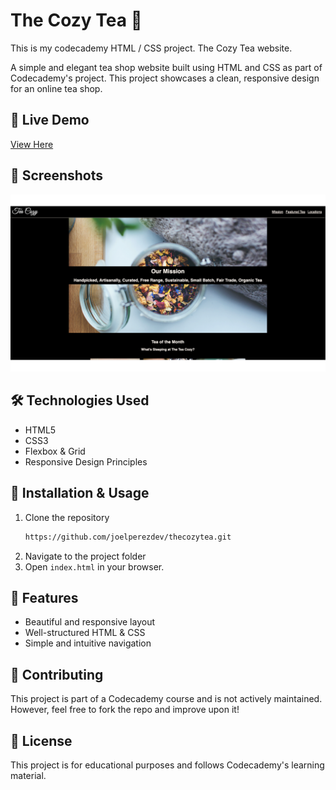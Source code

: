 # The Cozy Tea 🍵
This is my codecademy HTML / CSS project. The Cozy Tea website.

A simple and elegant tea shop website built using HTML and CSS as part of Codecademy's project. This project showcases a clean, responsive design for an online tea shop.

## 🌿 Live Demo
[View Here](https://joelperezdev.github.io/thecozytea/)

## 📸 Screenshots
![The Cozy Tea Screenshot](/resources/img/Screenshot.png)

## 🛠 Technologies Used
- HTML5
- CSS3
- Flexbox & Grid
- Responsive Design Principles

## 🚀 Installation & Usage
1. Clone the repository  
   ```sh
   https://github.com/joelperezdev/thecozytea.git
   ```
2. Navigate to the project folder 
3. Open `index.html` in your browser.

## 🎯 Features
- Beautiful and responsive layout  
- Well-structured HTML & CSS  
- Simple and intuitive navigation  

## 🤝 Contributing
This project is part of a Codecademy course and is not actively maintained. However, feel free to fork the repo and improve upon it!

## 📜 License
This project is for educational purposes and follows Codecademy's learning material.  
